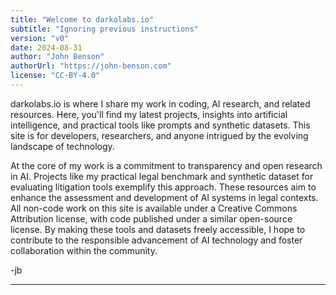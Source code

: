 ```yaml
---
title: "Welcome to darkolabs.io"
subtitle: "Ignoring previous instructions"
version: "v0"
date: 2024-08-31
author: "John Benson"
authorUrl: "https://john-benson.com"
license: "CC-BY-4.0"
---
```





darkolabs.io is where I share my work in coding, AI research, and related resources. Here, you'll find my latest projects, insights into artificial intelligence, and practical tools like prompts and synthetic datasets. This site is for developers, researchers, and anyone intrigued by the evolving landscape of technology.

At the core of my work is a commitment to transparency and open research in AI. Projects like my practical legal benchmark and synthetic dataset for evaluating litigation tools exemplify this approach. These resources aim to enhance the assessment and development of AI systems in legal contexts. All non-code work on this site is available under a Creative Commons Attribution license, with code published under a similar open-source license. By making these tools and datasets freely accessible, I hope to contribute to the responsible advancement of AI technology and foster collaboration within the community.

-jb


---

